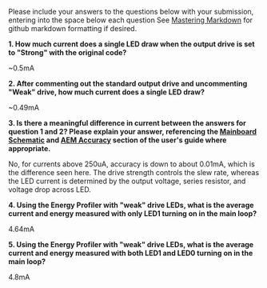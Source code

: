 Please include your answers to the questions below with your submission, entering into the space below each question
See [Mastering Markdown](https://guides.github.com/features/mastering-markdown/) for github markdown formatting if desired.

**1. How much current does a single LED draw when the output drive is set to "Strong" with the original code?**

~0.5mA

**2. After commenting out the standard output drive and uncommenting "Weak" drive, how much current does a single LED draw?**

~0.49mA

**3. Is there a meaningful difference in current between the answers for question 1 and 2? Please explain your answer, 
referencing the [Mainboard Schematic](https://www.silabs.com/documents/public/schematic-files/WSTK-Main-BRD4001A-A01-schematic.pdf) and [AEM Accuracy](https://www.silabs.com/documents/login/user-guides/ug279-brd4104a-user-guide.pdf) section of the user's guide where appropriate.**

No, for currents above 250uA, accuracy is down to about 0.01mA, which is the difference seen here.  The drive strength controls the slew rate, whereas the LED current is determined by the output voltage, series resistor, and voltage drop across LED.

**4. Using the Energy Profiler with "weak" drive LEDs, what is the average current and energy measured with only LED1 turning on in the main loop?**

4.64mA

**5. Using the Energy Profiler with "weak" drive LEDs, what is the average current and energy measured with both LED1 and LED0 turning on in the main loop?**

4.8mA
